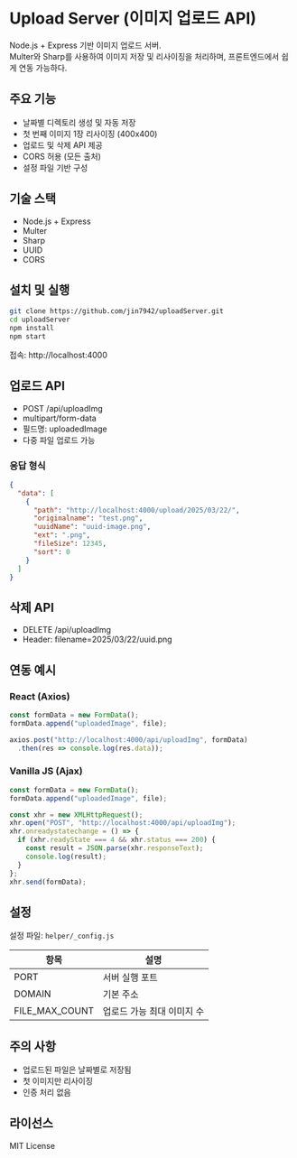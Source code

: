 # Upload Server (이미지 업로드 API)

Node.js + Express 기반 이미지 업로드 서버.  
Multer와 Sharp를 사용하여 이미지 저장 및 리사이징을 처리하며, 프론트엔드에서 쉽게 연동 가능하다.

## 주요 기능

- 날짜별 디렉토리 생성 및 자동 저장
- 첫 번째 이미지 1장 리사이징 (400x400)
- 업로드 및 삭제 API 제공
- CORS 허용 (모든 출처)
- 설정 파일 기반 구성

## 기술 스택

- Node.js + Express
- Multer
- Sharp
- UUID
- CORS

## 설치 및 실행

```bash
git clone https://github.com/jin7942/uploadServer.git
cd uploadServer
npm install
npm start
```

접속: http://localhost:4000

## 업로드 API

- POST /api/uploadImg
- multipart/form-data
- 필드명: uploadedImage
- 다중 파일 업로드 가능

### 응답 형식

```json
{
  "data": [
    {
      "path": "http://localhost:4000/upload/2025/03/22/",
      "originalname": "test.png",
      "uuidName": "uuid-image.png",
      "ext": ".png",
      "fileSize": 12345,
      "sort": 0
    }
  ]
}
```

## 삭제 API

- DELETE /api/uploadImg
- Header: filename=2025/03/22/uuid.png

## 연동 예시

### React (Axios)

```js
const formData = new FormData();
formData.append("uploadedImage", file);

axios.post("http://localhost:4000/api/uploadImg", formData)
  .then(res => console.log(res.data));
```

### Vanilla JS (Ajax)

```js
const formData = new FormData();
formData.append("uploadedImage", file);

const xhr = new XMLHttpRequest();
xhr.open("POST", "http://localhost:4000/api/uploadImg");
xhr.onreadystatechange = () => {
  if (xhr.readyState === 4 && xhr.status === 200) {
    const result = JSON.parse(xhr.responseText);
    console.log(result);
  }
};
xhr.send(formData);
```

## 설정

설정 파일: `helper/_config.js`

| 항목 | 설명 |
|------|------|
| PORT | 서버 실행 포트 |
| DOMAIN | 기본 주소 |
| FILE_MAX_COUNT | 업로드 가능 최대 이미지 수 |

## 주의 사항

- 업로드된 파일은 날짜별로 저장됨
- 첫 이미지만 리사이징
- 인증 처리 없음

## 라이선스

MIT License